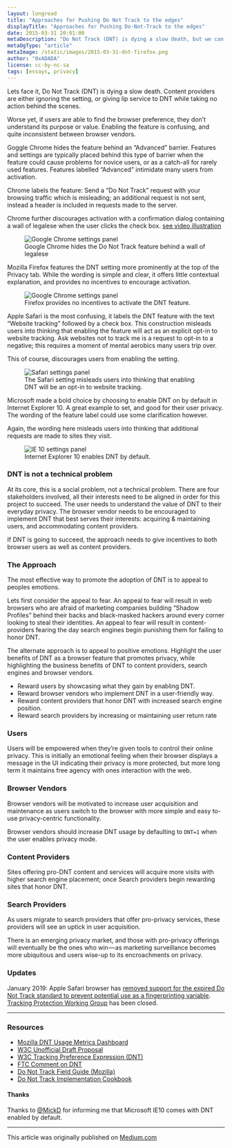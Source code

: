 ```yaml
---
layout: longread
title: "Approaches for Pushing Do Not Track to the edges"
displayTitle: "Approaches for Pushing Do-Not-Track to the edges"
date: 2015-03-31 20:01:00
metaDescription: "Do Not Track (DNT) is dying a slow death, but we can take some simple steps to encourage its wider adoption."
metaOgType: "article"
metaImage: /static/images/2015-03-31-dnt-firefox.png
author: "0xADADA"
license: cc-by-nc-sa
tags: [essays, privacy]
---
```


Lets face it, Do Not Track (DNT) is dying a slow death. Content providers
are either ignoring the setting, or giving lip service to DNT while
taking no action behind the scenes.

Worse yet, if users are able to find the browser preference, they don’t
understand its purpose or value. Enabling the feature is confusing, and
quite inconsistent between browser vendors.

Goggle Chrome hides the feature behind an “Advanced” barrier. Features and
settings are typically placed behind this type of barrier when the feature
could cause problems for novice users, or as a catch-all for rarely used
features. Features labelled “Advanced” intimidate many users from
activation.

Chrome labels the feature: Send a “Do Not Track” request with your browsing
traffic which is misleading; an additional request is not sent, instead a
header is included in requests made to the server.

Chrome further discourages activation with a confirmation dialog containing
a wall of legalese when the user clicks the check box.
[see video illustration](http://gfycat.com/BeautifulInfiniteKob)

<figure>
  <img src="/static/images/2015-03-31-dnt-chrome.png"
    alt="Google Chrome settings panel" title="Google Chrome settings panel">
  <figcaption>
    Google Chrome hides the Do Not Track feature behind a wall of legalese
  </figcaption>
</figure>

Mozilla Firefox features the DNT setting more prominently at the top of
the Privacy tab. While the wording is simple and clear, it offers little
contextual explanation, and provides no incentives to encourage
activation.

<figure>
  <img src="/static/images/2015-03-31-dnt-firefox.png"
    alt="Google Chrome settings panel" title="Google Chrome settings panel">
  <figcaption>Firefox provides no incentives to activate the DNT
    feature.
  </figcaption>
</figure>

Apple Safari is the most confusing, it labels the DNT feature with the
text “Website tracking” followed by a check box. This construction misleads
users into thinking that enabling the feature will act as an explicit
opt-in to website tracking. Ask websites not to track me is a request to
opt-in to a negative; this requires a moment of mental aerobics many
users trip over.

This of course, discourages users from enabling the setting.

<figure>
  <img src="/static/images/2015-03-31-dnt-safari.png"
    alt="Safari settings panel" title="Safari settings panel">
  <figcaption>The Safari setting misleads users into thinking that
    enabling DNT will be an opt-in to website tracking.</figcaption>
</figure>

Microsoft made a bold choice by choosing to enable DNT on by default in Internet Explorer 10. A great example to set, and good for their user privacy. The wording of the feature label could use some clarification however.

Again, the wording here misleads users into thinking that additional requests are made to sites they visit.

<figure>
  <img src="/static/images/2015-03-31-dnt-ie.png"
    alt="IE 10 settings panel" title="IE 10 settings panel">
  <figcaption>Internet Explorer 10 enables DNT by default.</figcaption>
</figure>


### DNT is not a technical problem

At its core, this is a social problem, not a technical problem. There are
four stakeholders involved, all their interests need to be aligned in
order for this project to succeed. The user needs to understand the value
of DNT to their everyday privacy. The browser vendor needs to be
encouraged to implement DNT that best serves their interests: acquiring
& maintaining users, and accommodating content providers.

If DNT is going to succeed, the approach needs to give incentives to both
browser users as well as content providers.

### The Approach

The most effective way to promote the adoption of DNT is to appeal to
peoples emotions.

Lets first consider the appeal to fear. An appeal to fear will result in
web browsers who are afraid of marketing companies building “Shadow
Profiles” behind their backs and black-masked hackers around every corner
looking to steal their identities. An appeal to fear will result in
content-providers fearing the day search engines begin punishing them for
failing to honor DNT.

The alternate approach is to appeal to positive emotions. Highlight the
user benefits of DNT as a browser feature that promotes privacy, while
highlighting the business benefits of DNT to content providers, search
engines and browser vendors.

* Reward users by showcasing what they gain by enabling DNT.
* Reward browser vendors who implement DNT in a user-friendly way.
* Reward content providers that honor DNT with increased search engine
position.
* Reward search providers by increasing or maintaining user return rate

### Users

Users will be empowered when they’re given tools to control their online
privacy. This is initially an emotional feeling when their browser displays
a message in the UI indicating their privacy is more protected, but more
long term it maintains free agency with ones interaction with the web.

### Browser Vendors

Browser vendors will be motivated to increase user acquisition and
maintenance as users switch to the browser with more simple and easy
to-use privacy-centric functionality.

Browser vendors should increase DNT usage by defaulting to ```DNT=1```
when the user enables privacy mode.

### Content Providers

Sites offering pro-DNT content and services will acquire more visits with
higher search engine placement; once Search providers begin rewarding
sites that honor DNT.

### Search Providers

As users migrate to search providers that offer pro-privacy services,
these providers will see an uptick in user acquisition.

There is an emerging privacy market, and those with pro-privacy offerings
will eventually be the ones who win — as marketing surveillance becomes
more ubiquitous and users wise-up to its encroachments on privacy.

### Updates

January 2019: Apple Safari browser has [removed support for the expired Do Not Track standard
to prevent potential use as a fingerprinting variable](https://developer.apple.com/documentation/safari_release_notes/safari_12_1_release_notes#3130299). [Tracking Protection Working 
Group](https://www.w3.org/2011/tracking-protection/) has been closed.

---

### Resources

* [Mozilla DNT Usage Metrics Dashboard](https://dnt-dashboard.mozilla.org/)
* [W3C Unofficial Draft Proposal](http://lists.w3.org/Archives/Public/public-tracking/2012Jun/att-0095/compromise-proposal-pde-tl-jm.html)
* [W3C Tracking Preference Expression (DNT)](http://www.w3.org/TR/tracking-dnt/)
* [FTC Comment on DNT](http://donottrack.us/docs/FTC_Privacy_Comment_Stanford.pdf)
* [Do Not Track Field Guide (Mozilla)](https://developer.mozilla.org/en-US/docs/Web/Security/Do_not_track_field_guide)
* [Do Not Track Implementation Cookbook](http://donottrack.us/cookbook/)

#### Thanks

Thanks to [@MickD](https://twitter.com/@mickd) for informing me that
Microsoft IE10 comes with DNT enabled by default.

---

This article was originally published on
[Medium.com](https://medium.com/@0xadada/approaches-for-pushing-do-not-track-to-the-edges-70f0edb2b927)
